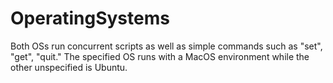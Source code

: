 # OperatingSystems

Both OSs run concurrent scripts as well as simple commands such as "set", "get", "quit."
The specified OS runs with a MacOS environment while the other unspecified is Ubuntu.
